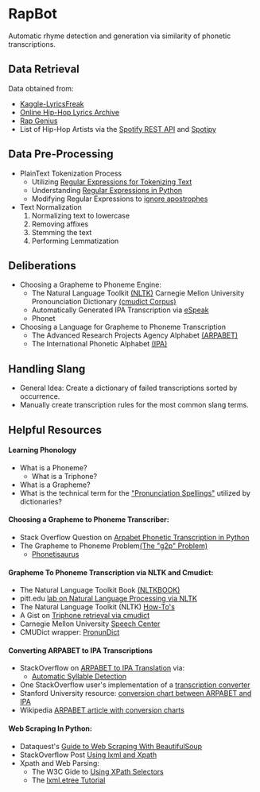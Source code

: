 # RapBot
Automatic rhyme detection and generation via similarity of phonetic transcriptions.

## Data Retrieval
Data obtained from:
* [Kaggle-LyricsFreak](https://www.kaggle.com/mousehead/songlyrics)
* [Online Hip-Hop Lyrics Archive](http://ohhla.com/all.html)
* [Rap Genius](https://rap.genius.com/)
* List of Hip-Hop Artists via the [Spotify REST API](https://developer.spotify.com/web-api/) and [Spotipy](https://spotipy.readthedocs.io/en/latest/#)

## Data Pre-Processing
* PlainText Tokenization Process
    * Utilizing [Regular Expressions for Tokenizing Text](http://www.nltk.org/book/ch03.html)
    * Understanding [Regular Expressions in Python](https://www.tutorialspoint.com/python/python_reg_expressions.htm)
    * Modifying Regular Expressions to [ignore apostrophes](http://stackoverflow.com/questions/2596893/regex-to-match-words-and-those-with-an-apostrophe)
* Text Normalization
    1. Normalizing text to lowercase
    2. Removing affixes
    3. Stemming the text
    4. Performing Lemmatization

## Deliberations
* Choosing a Grapheme to Phoneme Engine:
    * The Natural Language Toolkit [(NLTK)](nltk.org) Carnegie Mellon University Pronounciation Dictionary [(cmudict Corpus)](http://www.speech.cs.cmu.edu/cgi-bin/cmudict)
    * Automatically Generated IPA Transcription via [eSpeak](https://github.com/rhdunn/espeak)
    * Phonet
* Choosing a Language for Grapheme to Phoneme Transcription
    * The Advanced Research Projects Agency Alphabet [(ARPABET)](https://en.wikipedia.org/wiki/Arpabet)
    * The International Phonetic Alphabet [(IPA)](https://en.wikipedia.org/wiki/International_Phonetic_Alphabet)

## Handling Slang
* General Idea: Create a dictionary of failed transcriptions sorted by occurrence.
* Manually create transcription rules for the most common slang terms.

## Helpful Resources
#### Learning Phonology
* What is a Phoneme?
    * What is a Triphone?
* What is a Grapheme?
* What is the technical term for the ["Pronunciation Spellings"](https://english.stackexchange.com/questions/160499/what-is-the-name-for-pronunciation-spelling) utilized by dictionaries?

#### Choosing a Grapheme to Phoneme Transcriber:
* Stack Overflow Question on [Arpabet Phonetic Transcription in Python](http://stackoverflow.com/questions/11911028/python-arpabet-phonetic-transcription)
* The Grapheme to Phoneme Problem[(The "g2p" Problem)](https://linguistics.stackexchange.com/questions/14784/mapping-graphemes-to-phonemes-in-cmudict)
    * [Phonetisaurus](https://github.com/AdolfVonKleist/Phonetisaurus)

#### Grapheme To Phoneme Transcription via NLTK and Cmudict:
* The Natural Language Toolkit Book [(NLTKBOOK)](http://www.nltk.org/book/)
* pitt.edu [lab on Natural Language Processing via NLTK](http://www.pitt.edu/~naraehan/ling1330/Lab15.html)
* The Natural Language Toolkit (NLTK) [How-To's](http://www.nltk.org/howto/)
* A Gist on [Triphone retrieval via cmudict](https://gist.github.com/ConstantineLignos/1219749)
* Carnegie Mellon University [Speech Center](http://www.speech.cs.cmu.edu/)
* CMUDict wrapper: [PronunDict](https://sourceforge.net/projects/pronundict/)

#### Converting ARPABET to IPA Transcriptions
* StackOverflow on [ARPABET to IPA Translation](https://stackoverflow.com/questions/33111685/convert-arpabet-to-ipa-with-stress) via:
    * [Automatic Syllable Detection](https://stackoverflow.com/questions/405161/detecting-syllables-in-a-word)
* One StackOverflow user's implementation of a [transcription converter](https://github.com/mphilli/English_to_IPA)
* Stanford University resource: [conversion chart between ARPABET and IPA](http://web.stanford.edu/class/linguist238/fig04.01.pdf)
* Wikipedia [ARPABET article with conversion charts](https://en.wikipedia.org/wiki/Arpabet)

#### Web Scraping In Python:
* Dataquest's [Guide to Web Scraping With BeautifulSoup](https://www.dataquest.io/blog/web-scraping-tutorial-python/)
* StackOverflow Post [Using lxml and Xpath](https://stackoverflow.com/questions/11465555/can-we-use-xpath-with-beautifulsoup)
* Xpath and Web Parsing:
    * The W3C Gide to [Using XPath Selectors](https://www.w3schools.com/xml/xpath_syntax.asp)
    * The [lxml.etree Tutorial](http://lxml.de/tutorial.html)
